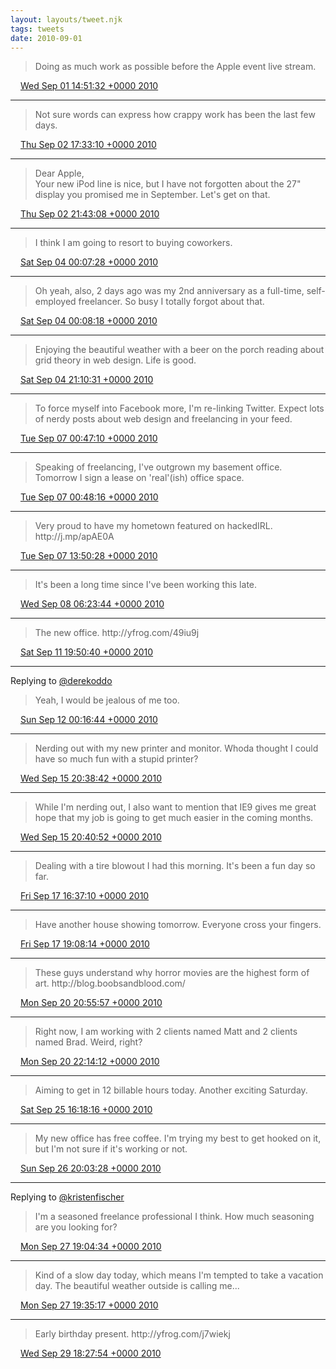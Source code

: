```yaml
---
layout: layouts/tweet.njk
tags: tweets
date: 2010-09-01
---
```


> Doing as much work as possible before the Apple event live stream\.

<img src="../media/tweet.ico" width="12" /> [Wed Sep 01 14:51:32 +0000 2010](https://twitter.com/timwasson/status/22713718714)

----

> Not sure words can express how crappy work has been the last few days\.

<img src="../media/tweet.ico" width="12" /> [Thu Sep 02 17:33:10 +0000 2010](https://twitter.com/timwasson/status/22816900411)

----

> Dear Apple,  
> Your new iPod line is nice, but I have not forgotten about the 27" display you promised me in September\. Let's get on that\.

<img src="../media/tweet.ico" width="12" /> [Thu Sep 02 21:43:08 +0000 2010](https://twitter.com/timwasson/status/22832237687)

----

> I think I am going to resort to buying coworkers\.

<img src="../media/tweet.ico" width="12" /> [Sat Sep 04 00:07:28 +0000 2010](https://twitter.com/timwasson/status/22931750224)

----

> Oh yeah, also, 2 days ago was my 2nd anniversary as a full\-time, self\-employed freelancer\. So busy I totally forgot about that\.

<img src="../media/tweet.ico" width="12" /> [Sat Sep 04 00:08:18 +0000 2010](https://twitter.com/timwasson/status/22931801034)

----

> Enjoying the beautiful weather with a beer on the porch reading about grid theory in web design\. Life is good\.

<img src="../media/tweet.ico" width="12" /> [Sat Sep 04 21:10:31 +0000 2010](https://twitter.com/timwasson/status/23005079806)

----

> To force myself into Facebook more, I'm re\-linking Twitter\. Expect lots of nerdy posts about web design and freelancing in your feed\.

<img src="../media/tweet.ico" width="12" /> [Tue Sep 07 00:47:10 +0000 2010](https://twitter.com/timwasson/status/23191747727)

----

> Speaking of freelancing, I've outgrown my basement office\. Tomorrow I sign a lease on 'real'\(ish\) office space\.

<img src="../media/tweet.ico" width="12" /> [Tue Sep 07 00:48:16 +0000 2010](https://twitter.com/timwasson/status/23191824544)

----

> Very proud to have my hometown featured on hackedIRL\. http://j\.mp/apAE0A

<img src="../media/tweet.ico" width="12" /> [Tue Sep 07 13:50:28 +0000 2010](https://twitter.com/timwasson/status/23238460838)

----

> It's been a long time since I've been working this late\.

<img src="../media/tweet.ico" width="12" /> [Wed Sep 08 06:23:44 +0000 2010](https://twitter.com/timwasson/status/23891104935)

----

> The new office\.  http://yfrog\.com/49iu9j

<img src="../media/tweet.ico" width="12" /> [Sat Sep 11 19:50:40 +0000 2010](https://twitter.com/timwasson/status/24221490123)

----

Replying to [@derekoddo](https://twitter.com/derekoddo/status/24237352477)

> Yeah, I would be jealous of me too\.

<img src="../media/tweet.ico" width="12" /> [Sun Sep 12 00:16:44 +0000 2010](https://twitter.com/timwasson/status/24237534785)

----

> Nerding out with my new printer and monitor\. Whoda thought I could have so much fun with a stupid printer?

<img src="../media/tweet.ico" width="12" /> [Wed Sep 15 20:38:42 +0000 2010](https://twitter.com/timwasson/status/24601780751)

----

> While I'm nerding out, I also want to mention that IE9 gives me great hope that my job is going to get much easier in the coming months\.

<img src="../media/tweet.ico" width="12" /> [Wed Sep 15 20:40:52 +0000 2010](https://twitter.com/timwasson/status/24601923406)

----

> Dealing with a tire blowout I had this morning\. It's been a fun day so far\.

<img src="../media/tweet.ico" width="12" /> [Fri Sep 17 16:37:10 +0000 2010](https://twitter.com/timwasson/status/24773604855)

----

> Have another house showing tomorrow\. Everyone cross your fingers\.

<img src="../media/tweet.ico" width="12" /> [Fri Sep 17 19:08:14 +0000 2010](https://twitter.com/timwasson/status/24784478517)

----

> These guys understand why horror movies are the highest form of art\. http://blog\.boobsandblood\.com/

<img src="../media/tweet.ico" width="12" /> [Mon Sep 20 20:55:57 +0000 2010](https://twitter.com/timwasson/status/25057082036)

----

> Right now, I am working with 2 clients named Matt and 2 clients named Brad\. Weird, right?

<img src="../media/tweet.ico" width="12" /> [Mon Sep 20 22:14:12 +0000 2010](https://twitter.com/timwasson/status/25062463486)

----

> Aiming to get in 12 billable hours today\. Another exciting Saturday\.

<img src="../media/tweet.ico" width="12" /> [Sat Sep 25 16:18:16 +0000 2010](https://twitter.com/timwasson/status/25511753797)

----

> My new office has free coffee\. I'm trying my best to get hooked on it, but I'm not sure if it's working or not\.

<img src="../media/tweet.ico" width="12" /> [Sun Sep 26 20:03:28 +0000 2010](https://twitter.com/timwasson/status/25619649280)

----

Replying to [@kristenfischer](https://twitter.com/@kristenfischer/status/25712655722)

> I'm a seasoned freelance professional I think\. How much seasoning are you looking for?

<img src="../media/tweet.ico" width="12" /> [Mon Sep 27 19:04:34 +0000 2010](https://twitter.com/timwasson/status/25712740973)

----

> Kind of a slow day today, which means I'm tempted to take a vacation day\. The beautiful weather outside is calling me\.\.\.

<img src="../media/tweet.ico" width="12" /> [Mon Sep 27 19:35:17 +0000 2010](https://twitter.com/timwasson/status/25714844121)

----

> Early birthday present\.  http://yfrog\.com/j7wiekj

<img src="../media/tweet.ico" width="12" /> [Wed Sep 29 18:27:54 +0000 2010](https://twitter.com/timwasson/status/25906704336)